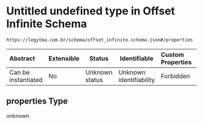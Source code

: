 # Untitled undefined type in Offset Infinite Schema

```txt
https://legytma.com.br/schema/offset_infinite.schema.json#/properties
```




| Abstract            | Extensible | Status         | Identifiable            | Custom Properties | Additional Properties | Access Restrictions | Defined In                                                                                    |
| :------------------ | ---------- | -------------- | ----------------------- | :---------------- | --------------------- | ------------------- | --------------------------------------------------------------------------------------------- |
| Can be instantiated | No         | Unknown status | Unknown identifiability | Forbidden         | Allowed               | none                | [offset_infinite.schema.json\*](../schema/offset_infinite.schema.json) |

## properties Type

unknown
